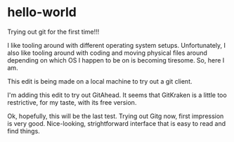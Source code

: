# hello-world
Trying out git for the first time!!!

I like tooling around with different operating system setups. Unfortunately, I also like tooling around with coding and moving physical files around depending on which OS I happen to be on is becoming tiresome. So, here I am.

This edit is being made on a local machine to try out a git client.

I'm adding this edit to try out GitAhead. It seems that GitKraken is a little too restrictive, for my taste, with its free version.

Ok, hopefully, this will be the last test. Trying out Gitg now, first impression is very good. Nice-looking, strightforward interface that is easy to read and find things.